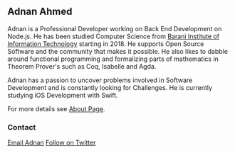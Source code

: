 
## Adnan Ahmed

Adnan is a Professional Developer working on Back End Development on Node.js. He has been studied Computer Science from [Barani Institute of Information Technology](https:\\www.biit.edu.pk) starting in 2018. He supports Open Source Software and the community that makes it possible. He also likes to dabble around functional programming and formalizing parts of mathematics in Theorem Prover's such as Coq, Isabelle and Agda.

Adnan has a passion to uncover problems involved in Software Development and is constantly looking for Challenges. He is currently studying iOS Development with Swift.



For more details see [About Page](https://adnahmed.github.io/about).

### Contact

[Email Adnan](mailtoadnan.ahmed@gmail.com)
[Follow on Twitter](twitter.com/adnaahm)

